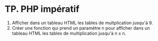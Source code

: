 # TP. PHP impératif

1. Afficher dans un tableau HTML les tables de multplication jusqu'à 9.
2. Créer une fonction qui prend un paramètre n pour afficher dans un tableau HTML les tables de multiplication jusqu'à n x n.
